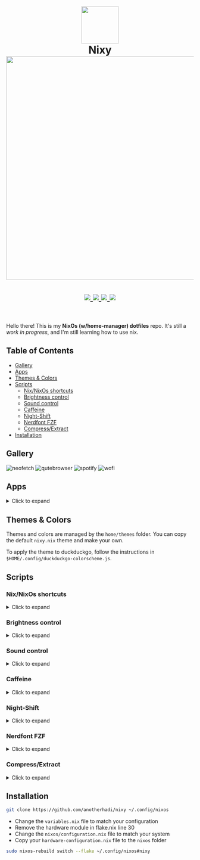 <h1 align="center">
   <img src="https://image.nostr.build/70ebe2b5183879d8c0ffa682cd0089e030ad01909678b242ed86449517eac3a5.png" width="100px" />
   <br>
      Nixy
   <br>
      <img src="https://image.nostr.build/aaf8cf0f3b9784c817f8cf328f19222db2e1886dfb89ae97de83ffa101d437b4.png" width="600px" /> <br>
   <div align="center">

   <div align="center">
      <p></p>
      <div align="center">
         <a href="https://github.com/anotherhadi/nixy/stargazers">
            <img src="https://img.shields.io/github/stars/anotherhadi/nixy?color=a158ff&labelColor=040409&style=for-the-badge&logo=starship&logoColor=a158ff">
         </a>
         <a href="https://github.com/anotherhadi/nixy/">
            <img src="https://img.shields.io/github/repo-size/anotherhadi/nixy?color=a158ff&labelColor=040409&style=for-the-badge&logo=github&logoColor=a158ff">
         </a>
         <a href="https://nixos.org">
            <img src="https://img.shields.io/badge/NixOS-unstable-blue.svg?style=for-the-badge&labelColor=040409&logo=NixOS&logoColor=a158ff&color=a158ff">
         </a>
         <a href="https://github.com/anotherhadi/nixy/blob/main/LICENSE">
            <img src="https://img.shields.io/static/v1.svg?style=for-the-badge&label=License&message=MIT&colorA=040409&colorB=a158ff&logo=unlicense&logoColor=a158ff&"/>
         </a>
      </div>
      <br>
   </div>
</h1>

Hello there! This is my **NixOs (w/home-manager) dotfiles** repo. It's still a *work in progress*, and I'm still learning how to use nix.

## Table of Contents

- [Gallery](#gallery)
- [Apps](#apps)
- [Themes & Colors](#themes--colors)
- [Scripts](#scripts)
  - [Nix/NixOs shortcuts](#nixnixos-shortcuts)
  - [Brightness control](#brightness-control)
  - [Sound control](#sound-control)
  - [Caffeine](#caffeine)
  - [Night-Shift](#night-shift)
  - [Nerdfont FZF](#nerdfont-fzf)
  - [Compress/Extract](#compressextract)
- [Installation](#installation)

## Gallery

![neofetch](https://image.nostr.build/c208c164ae04e4c58e01adb9fab584b163a565155865833851275f89c9270b7a.jpg)
![qutebrowser](https://image.nostr.build/8cc32d981e6be256bdc37a2571c31bb76d7c3335ce7c76fa6eca89a03019bfc9.jpg)
![spotify](https://image.nostr.build/76b18bcbcdf1d911a2dbdff7bfac6652044d45602a3dce9d9c53feb295d13245.jpg)
![wofi](https://image.nostr.build/90d69ffe6251c17e25b0fb44abadaeb0dfe6db8210d935fca14bf8b00be49fa6.jpg)

## Apps

<details>
<summary>Click to expand</summary>

| Category       | Software      |
|----------------|---------------|
| WM             | Hyprland      |
|                | hyprlock      |
|                | hyprpaper     |
|                | hypridle      |
|                | wlogout       |
| Bar            | waybar        |
| Terminal       | kitty         |
| Shell          | zsh           |
|                | tmux          |
|                | starship      |
|                | bat           |
|                | eza           |
|                | zoxide        |
|                | fzf           |
| Editor         | nixvim        |
| File manager   | lf            |
|                | thunar        |
| Browser        | qutebrowser   |
| Music          | spicetify     |
| Notifications  | dunst         |
| Launcher       | wofi          |
| DM             | tuigreet      |
| Secrets        | sops-nix      |
| Misc           | lazygit       |
|                | neofetch      |
|                | cava          |
|                | ...           |

</details>

## Themes & Colors

Themes and colors are managed by the `home/themes` folder. You can copy the default `nixy.nix` theme and make your own.

To apply the theme to duckduckgo, follow the instructions in `$HOME/.config/duckduckgo-colorscheme.js`.

## Scripts

### Nix/NixOs shortcuts

<details>
<summary>Click to expand</summary>

- `nixy-edit`
- `nixy-rebuild`
- `nixy-update`
- `nixy-gc` # garbage collection
- `nixy-cb` # clean boot menu

</details>

### Brightness control

<details>
<summary>Click to expand</summary>

- `brightness-up`
- `brightness-down`
- `brightness-change <up/down> <increment>`

</details>

### Sound control

<details>
<summary>Click to expand</summary>

- `sound-up`
- `sound-down`
- `sound-toggle`
- `sound-output`
- `sound-change <up/down/mute> <increment>`

</details>

### Caffeine

<details>
<summary>Click to expand</summary>

Caffeine is a simple script that toggles hypridle (disable suspend & screenlock).

- `caffeine` # Toggle caffeine
- `caffeine-status` # Return active/inactive

</details>

### Night-Shift

<details>
<summary>Click to expand</summary>

Blue light filter, using wlsunset

- `night-shift-on`
- `night-shift-off`

</details>

### Nerdfont FZF

<details>
<summary>Click to expand</summary>

Nerdfont fzf is a quick way to search for nerdfont icons locally.
It will copy the selected icon to the clipboard.

- `nerdfont-fzf`

</details>

### Compress/Extract

<details>
<summary>Click to expand</summary>

Some shortcut to compress and extract files.

- `compress` ...
- `extract` ...

</details>

## Installation

```sh
git clone https://github.com/anotherhadi/nixy ~/.config/nixos
```

- Change the `variables.nix` file to match your configuration
- Remove the hardware module in flake.nix line 30
- Change the `nixos/configuration.nix` file to match your system
- Copy your `hardware-configuration.nix` file to the `nixos` folder

```sh
sudo nixos-rebuild switch --flake ~/.config/nixos#nixy
```
